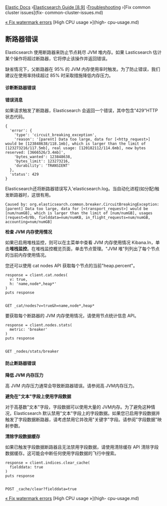 

[Elastic Docs](/guide/) ›[Elasticsearch Guide [8.9]](index.md)
›[Troubleshooting](troubleshooting.md) ›[Fix common cluster issues](fix-
common-cluster-issues.md)

[« Fix watermark errors](fix-watermark-errors.md) [High CPU usage »](high-
cpu-usage.md)

## 断路器错误

Elasticsearch 使用断路器来防止节点耗尽 JVM 堆内存。如果 Lasticsearch 估计某个操作将超过断路器，它将停止该操作并返回错误。

缺省情况下，父断路器在 95% 的 JVM 内存使用率时触发。为了防止错误，我们建议在使用率持续超过 85% 时采取措施降低内存压力。

#### 诊断断路器错误

**错误消息**

如果请求触发了断路器，Elasticsearch 会返回一个错误，其中包含"429"HTTP 状态代码。

    
    
    {
      'error': {
        'type': 'circuit_breaking_exception',
        'reason': '[parent] Data too large, data for [<http_request>] would be [123848638/118.1mb], which is larger than the limit of [123273216/117.5mb], real usage: [120182112/114.6mb], new bytes reserved: [3666526/3.4mb]',
        'bytes_wanted': 123848638,
        'bytes_limit': 123273216,
        'durability': 'TRANSIENT'
      },
      'status': 429
    }

Elasticsearch还将断路器错误写入'elasticsearch.log。当自动化进程(如分配)触发断路器时，这很有用。

    
    
    Caused by: org.elasticsearch.common.breaker.CircuitBreakingException: [parent] Data too large, data for [<transport_request>] would be [num/numGB], which is larger than the limit of [num/numGB], usages [request=0/0b, fielddata=num/numKB, in_flight_requests=num/numGB, accounting=num/numGB]

**检查 JVM 内存使用情况**

如果已启用堆栈监控，则可以在主菜单中查看 JVM 内存使用情况 Kibana.In，单击**堆栈监控**。在堆栈监控概览页面，单击节点管理。"JVM 堆"列列出了每个节点的当前内存使用情况。

您还可以使用 cat nodes API 获取每个节点的当前"heap.percent"。

    
    
    response = client.cat.nodes(
      v: true,
      h: 'name,node*,heap*'
    )
    puts response
    
    
    GET _cat/nodes?v=true&h=name,node*,heap*

要获取每个断路器的 JVM 内存使用情况，请使用节点统计信息 API。

    
    
    response = client.nodes.stats(
      metric: 'breaker'
    )
    puts response
    
    
    GET _nodes/stats/breaker

#### 防止断路器错误

**降低 JVM 内存压力**

高 JVM 内存压力通常会导致断路器错误。请参阅高 JVM内存压力。

**避免在"文本"字段上使用字段数据**

对于高基数"文本"字段，字段数据可以使用大量的 JVM内存。为了避免这种情况，Elasticsearch 默认禁用"文本"字段上的字段数据。如果您已启用字段数据并触发了字段数据断路器，请考虑禁用它并改用"关键字"字段。请参阅"字段数据"映射参数。

**清除字段数据缓存**

如果已触发字段数据断路器且无法禁用字段数据，请使用清除缓存 API 清除字段数据缓存。这可能会中断任何使用字段数据的飞行中搜索。

    
    
    response = client.indices.clear_cache(
      fielddata: true
    )
    puts response
    
    
    POST _cache/clear?fielddata=true

[« Fix watermark errors](fix-watermark-errors.md) [High CPU usage »](high-
cpu-usage.md)
